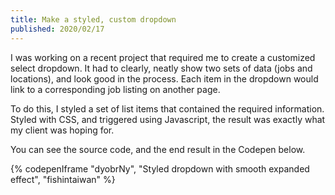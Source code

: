 ```yaml
---
title: Make a styled, custom dropdown
published: 2020/02/17
---
```


I was working on a recent project that required me to create a customized select dropdown. It had to clearly, neatly show two sets of data (jobs and locations), and look good in the process. Each item in the dropdown would link to a corresponding job listing on another page.

To do this, I styled a set of list items that contained the required information. Styled with CSS, and triggered using Javascript, the result was exactly what my client was hoping for.

You can see the source code, and the end result in the Codepen below.

{% codepenIframe "dyobrNy", "Styled dropdown with smooth expanded effect", "fishintaiwan" %}
